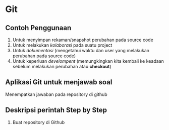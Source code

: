 # Git

## Contoh Penggunaan 
1. Untuk menyimpan rekaman/snapshot perubahan pada source code
2. Untuk melakukan *kolaborasi* pada suatu project
3. Untuk *dokumentasi* (mengetahui waktu dan user yang melakukan perubahan pada source code)
4. Untuk keperluan *develompent* (memungkingkan kita kembali ke keadaan sebelum melakukan perubahan atau **checkout**)

## Aplikasi Git untuk menjawab soal
Menempatkan jawaban pada repository di github 

## Deskripsi perintah Step by Step
1. Buat repository di Github 